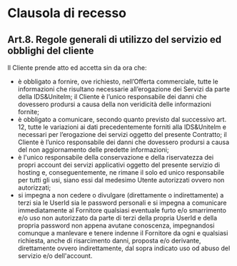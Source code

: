  # Clausola di recesso

## Art.8. Regole generali di utilizzo del servizio ed obblighi del cliente
Il Cliente prende atto ed accetta sin da ora che:
-	è obbligato a fornire, ove richiesto, nell’Offerta commerciale, tutte le informazioni che risultano necessarie all’erogazione dei Servizi da parte della IDS&Unitelm; il Cliente è l’unico responsabile dei danni che dovessero prodursi a causa della non veridicità delle informazioni fornite;
-	è obbligato a comunicare, secondo quanto previsto dal successivo art. 12, tutte le variazioni ai dati precedentemente forniti alla IDS&Unitelm e necessari per l’erogazione dei servizi oggetto del presente Contratto; il Cliente è l’unico responsabile dei danni che dovessero prodursi a causa del non aggiornamento delle predette informazioni;
-	è l'unico responsabile della conservazione e della riservatezza dei propri account dei servizi applicativi oggetto del presente servizio di hosting e, conseguentemente, ne rimane il solo ed unico responsabile per tutti gli usi, siano essi dal medesimo Utente autorizzati ovvero non autorizzati;
-	si impegna a non cedere o divulgare (direttamente o indirettamente) a terzi sia le UserId sia le password personali e si impegna a comunicare immediatamente al Fornitore qualsiasi eventuale furto e/o smarrimento e/o uso non autorizzato da parte di terzi della propria UserId e della propria password non appena avutane conoscenza, impegnandosi comunque a manlevare e tenere indenne il Fornitore da ogni e qualsiasi richiesta, anche di risarcimento danni, proposta e/o derivante, direttamente ovvero indirettamente, dal sopra indicato uso od abuso del servizio e/o dell'account.
